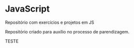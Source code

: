 # JavaScript
 Repositório com exercícios e projetos em JS

 Repositório criado para auxílio no processo de parendizagem.
 
 TESTE
